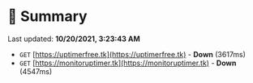 # 📖 Summary
Last updated: **10/20/2021, 3:23:43 AM**

- `GET` [https://uptimerfree.tk](https://uptimerfree.tk) - **Down** (3617ms)
- `GET` [https://monitoruptimer.tk](https://monitoruptimer.tk) - **Down** (4547ms)
